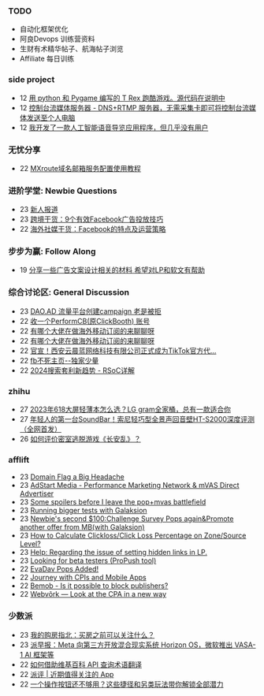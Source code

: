 ### TODO
-  自动化框架优化
-  阿良Devops 训练营资料
-  生财有术精华帖子、航海帖子浏览
-  Affiliate 每日训练

### side project
<!-- sideproject:START -->
-  12 [用 python 和 Pygame 编写的 T Rex 跑酷游戏。源代码在说明中](https://www.youtube.com/watch?v=pZySIXSelCA)
-  12 [控制台流媒体服务器 - DNS+RTMP 服务器，无需采集卡即可将控制台流媒体发送至个人电脑](https://github.com/Aioros/console-streaming-server)
-  12 [我开发了一款人工智能语音导览应用程序，但几乎没有用户](https://www.reddit.com/r/SideProject/comments/18gpp0e/ive_built_an_ai_audio_tour_app_but_have_almost_no/)<!-- sideproject:END -->


### 无忧分享
<!-- ruyo:START -->
-  22 [MXroute域名邮箱服务配置使用教程](https://51.ruyo.net/18648.html)<!-- ruyo:END -->

### 进阶学堂: Newbie Questions
<!-- advertcn1:START -->
-  23 [新人报道](https://www.advertcn.com/thread-114783-1-1.html)
-  23 [跨境干货：9个有效Facebook广告投放技巧](https://www.advertcn.com/thread-114782-1-1.html)
-  22 [海外社媒干货：Facebook的特点及运营策略](https://www.advertcn.com/thread-114772-1-1.html)<!-- advertcn1:END -->

### 步步为赢: Follow Along
<!-- advertcn2:START -->
-  19 [分享一些广告文案设计相关的材料 希望对LP和软文有帮助](https://www.advertcn.com/thread-114753-1-1.html)<!-- advertcn2:END -->

### 综合讨论区: General Discussion
<!-- advertcn3:START -->
-  23 [DAO.AD 流量平台创建campaign 老是被拒](https://www.advertcn.com/thread-114781-1-1.html)
-  22 [收一个PerformCB&lpar;原ClickBooth&rpar; 账号](https://www.advertcn.com/thread-114779-1-1.html)
-  22 [有哪个大佬在做海外移动订阅的来聊聊呀](https://www.advertcn.com/thread-114778-1-1.html)
-  22 [有哪个大佬在做海外移动订阅的来聊聊呀](https://www.advertcn.com/thread-114777-1-1.html)
-  22 [官宣！西安云晨蓝网络科技有限公司正式成为TikTok官方代...](https://www.advertcn.com/thread-114776-1-1.html)
-  22 [fb不死主页--独家少量](https://www.advertcn.com/thread-114775-1-1.html)
-  22 [2024搜索套利新趋势 - RSoC详解](https://www.advertcn.com/thread-114774-1-1.html)<!-- advertcn3:END -->


### zhihu
<!-- zhihu:START -->
-  27 [2023年618大屏轻薄本怎么选？LG gram全家桶，总有一款适合你](http://zhuanlan.zhihu.com/p/632641888?utm_campaign=rss&utm_medium=rss&utm_source=rss&utm_content=title)
-  27 [年轻人的第一台SoundBar！索尼轻巧型全景声回音壁HT-S2000深度评测（全网首发）](http://zhuanlan.zhihu.com/p/630990296?utm_campaign=rss&utm_medium=rss&utm_source=rss&utm_content=title)
-  26 [如何评价密室逃脱游戏《长安乱》？](http://www.zhihu.com/question/563950552/answer/3045961312?utm_campaign=rss&utm_medium=rss&utm_source=rss&utm_content=title)<!-- zhihu:END -->

### afflift
<!-- afflift:START -->
-  23 [Domain Flag a Big Headache](https://afflift.com/f/threads/domain-flag-a-big-headache.13019/)
-  23 [AdStart Media - Performance Marketing Network &amp; mVAS Direct Advertiser](https://afflift.com/f/threads/adstart-media-performance-marketing-network-mvas-direct-advertiser.9494/)
-  23 [Some spoilers before I leave the pop+mvas battlefield](https://afflift.com/f/threads/some-spoilers-before-i-leave-the-pop-mvas-battlefield.12992/)
-  23 [Running bigger tests with Galaksion](https://afflift.com/f/threads/running-bigger-tests-with-galaksion.12711/)
-  23 [Newbie&#39;s second $100:Challenge Survey Pops again&amp;Promote another offer from MB&lpar;with Galaksion&rpar;](https://afflift.com/f/threads/newbies-second-100-challenge-survey-pops-again-promote-another-offer-from-mb-with-galaksion.13010/)
-  23 [How to Calculate Clickloss/Click Loss Percentage on Zone/Source Level?](https://afflift.com/f/threads/how-to-calculate-clickloss-click-loss-percentage-on-zone-source-level.6449/)
-  23 [Help: Regarding the issue of setting hidden links in LP.](https://afflift.com/f/threads/help-regarding-the-issue-of-setting-hidden-links-in-lp.13013/)
-  23 [Looking for beta testers &lpar;ProPush tool&rpar;](https://afflift.com/f/threads/looking-for-beta-testers-propush-tool.11522/)
-  22 [EvaDav Pops Added!](https://afflift.com/f/threads/evadav-pops-added.13017/)
-  22 [Journey with CPIs and Mobile Apps](https://afflift.com/f/threads/journey-with-cpis-and-mobile-apps.12762/)
-  22 [Bemob - Is it possible to block publishers?](https://afflift.com/f/threads/bemob-is-it-possible-to-block-publishers.13018/)
-  22 [Webvõrk — Look at the CPA in a new way](https://afflift.com/f/threads/webv%C3%B5rk-%E2%80%94-look-at-the-cpa-in-a-new-way.2820/)<!-- afflift:END -->

### 少数派
<!-- sspai:START -->
-  23 [我的购房指北：买房之前可以关注什么？](https://sspai.com/post/88238)
-  23 [派早报：Meta 向第三方开放混合现实系统 Horizon OS，微软推出 VASA-1 AI 框架等](https://sspai.com/post/88272)
-  22 [如何借助维基百科 API 查询术语翻译](https://sspai.com/prime/story/wikipedia-translator)
-  22 [派评 | 近期值得关注的 App](https://sspai.com/post/88259)
-  22 [一个操作按钮还不够用？这些捷径和另类玩法带你解锁全部潜力](https://sspai.com/post/88236)<!-- sspai:END -->
